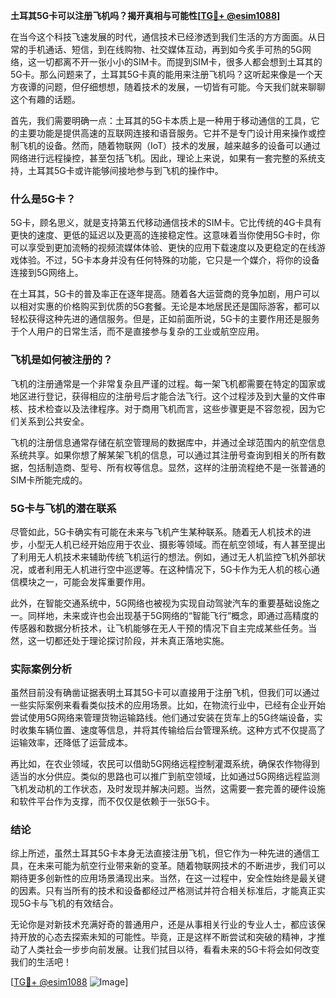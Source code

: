 **土耳其5G卡可以注册飞机吗？揭开真相与可能性[[TG💪+ @esim1088](https://t.me/s/esim1088)]**

在当今这个科技飞速发展的时代，通信技术已经渗透到我们生活的方方面面。从日常的手机通话、短信，到在线购物、社交媒体互动，再到如今炙手可热的5G网络，这一切都离不开一张小小的SIM卡。而提到SIM卡，很多人都会想到土耳其的5G卡。那么问题来了，土耳其5G卡真的能用来注册飞机吗？这听起来像是一个天方夜谭的问题，但仔细想想，随着技术的发展，一切皆有可能。今天我们就来聊聊这个有趣的话题。

首先，我们需要明确一点：土耳其的5G卡本质上是一种用于移动通信的工具，它的主要功能是提供高速的互联网连接和语音服务。它并不是专门设计用来操作或控制飞机的设备。然而，随着物联网（IoT）技术的发展，越来越多的设备可以通过网络进行远程操控，甚至包括飞机。因此，理论上来说，如果有一套完整的系统支持，土耳其5G卡或许能够间接地参与到飞机的操作中。

### 什么是5G卡？

5G卡，顾名思义，就是支持第五代移动通信技术的SIM卡。它比传统的4G卡具有更快的速度、更低的延迟以及更高的连接稳定性。这意味着当你使用5G卡时，你可以享受到更加流畅的视频流媒体体验、更快的应用下载速度以及更稳定的在线游戏体验。不过，5G卡本身并没有任何特殊的功能，它只是一个媒介，将你的设备连接到5G网络上。

在土耳其，5G卡的普及率正在逐年提高。随着各大运营商的竞争加剧，用户可以以相对实惠的价格购买到优质的5G套餐。无论是本地居民还是国际游客，都可以轻松获得这种先进的通信服务。但是，正如前面所说，5G卡的主要作用还是服务于个人用户的日常生活，而不是直接参与复杂的工业或航空应用。

### 飞机是如何被注册的？

飞机的注册通常是一个非常复杂且严谨的过程。每一架飞机都需要在特定的国家或地区进行登记，获得相应的注册号后才能合法飞行。这个过程涉及到大量的文件审核、技术检查以及法律程序。对于商用飞机而言，这些步骤更是不容忽视，因为它们关系到公共安全。

飞机的注册信息通常存储在航空管理局的数据库中，并通过全球范围内的航空信息系统共享。如果你想了解某架飞机的信息，可以通过其注册号查询到相关的所有数据，包括制造商、型号、所有权等信息。显然，这样的注册流程绝不是一张普通的SIM卡所能完成的。

### 5G卡与飞机的潜在联系

尽管如此，5G卡确实有可能在未来与飞机产生某种联系。随着无人机技术的进步，小型无人机已经开始应用于农业、摄影等领域。而在航空领域，有人甚至提出了利用无人机技术来辅助传统飞机运行的想法。例如，通过无人机监控飞机外部状况，或者利用无人机进行空中巡逻等。在这种情况下，5G卡作为无人机的核心通信模块之一，可能会发挥重要作用。

此外，在智能交通系统中，5G网络也被视为实现自动驾驶汽车的重要基础设施之一。同样地，未来或许也会出现基于5G网络的“智能飞行”概念，即通过高精度的传感器和数据分析技术，让飞机能够在无人干预的情况下自主完成某些任务。当然，这一切都还处于理论探讨阶段，并未真正落地实施。

### 实际案例分析

虽然目前没有确凿证据表明土耳其5G卡可以直接用于注册飞机，但我们可以通过一些实际案例来看看类似技术的应用场景。比如，在物流行业中，已经有企业开始尝试使用5G网络来管理货物运输路线。他们通过安装在货车上的5G终端设备，实时收集车辆位置、速度等信息，并将其传输给后台管理系统。这种方式不仅提高了运输效率，还降低了运营成本。

再比如，在农业领域，农民可以借助5G网络远程控制灌溉系统，确保农作物得到适当的水分供应。类似的思路也可以推广到航空领域，比如通过5G网络远程监测飞机发动机的工作状态，及时发现并解决问题。当然，这需要一套完善的硬件设施和软件平台作为支撑，而不仅仅是依赖于一张5G卡。

### 结论

综上所述，虽然土耳其5G卡本身无法直接注册飞机，但它作为一种先进的通信工具，在未来可能为航空行业带来新的变革。随着物联网技术的不断进步，我们可以期待更多创新性的应用场景涌现出来。当然，在这一过程中，安全性始终是最关键的因素。只有当所有的技术和设备都经过严格测试并符合相关标准后，才能真正实现5G卡与飞机的有效结合。

无论你是对新技术充满好奇的普通用户，还是从事相关行业的专业人士，都应该保持开放的心态去探索未知的可能性。毕竟，正是这样不断尝试和突破的精神，才推动了人类社会一步步向前发展。让我们拭目以待，看看未来的5G卡将会如何改变我们的生活吧！

[[TG💪+ @esim1088](https://t.me/s/esim1088) ![Image](https://i.postimg.cc/4NQfJmqS/Snipaste-2025-05-13-00-14-12.png)]